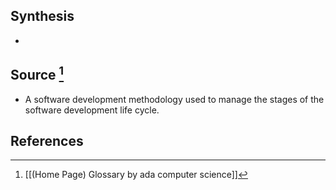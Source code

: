 ## Synthesis
- 
## Source [^1]
- A software development methodology used to manage the stages of the software development life cycle.
## References

[^1]: [[(Home Page) Glossary by ada computer science]]